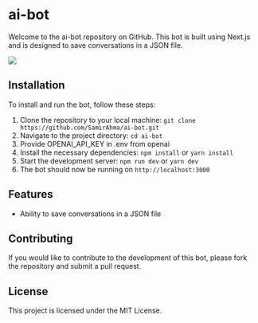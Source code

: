 <h1>ai-bot</h1>
<p>Welcome to the ai-bot repository on GitHub. This bot is built using Next.js and is designed to save conversations in a JSON file.</p>
<img src="https://user-images.githubusercontent.com/30921483/213336776-434a1798-c96c-42b5-b0c9-b59aa3ac681c.png">
<h2>Installation</h2>
<p>To install and run the bot, follow these steps:</p>
<ol>
  <li>Clone the repository to your local machine: <code>git clone https://github.com/SamirAhma/ai-bot.git</code></li>
  <li>Navigate to the project directory: <code>cd ai-bot</code></li>
  <li>Provide OPENAI_API_KEY in .env from openai</li>
  <li>Install the necessary dependencies: <code>npm install</code> or <code>yarn install</code></li>
  <li>Start the development server: <code>npm run dev</code> or <code>yarn dev</code></li>
  <li>The bot should now be running on <code>http://localhost:3000</code></li>
</ol>
<h2>Features</h2>
<ul>
  <li>Ability to save conversations in a JSON file</li>
</ul>
<h2>Contributing</h2>
<p>If you would like to contribute to the development of this bot, please fork the repository and submit a pull request.</p>
<h2>License</h2>
<p>This project is licensed under the MIT License.</p>
